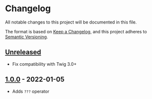 # Changelog

All notable changes to this project will be documented in this file.

The format is based on [Keep a Changelog](https://keepachangelog.com/en/1.0.0/),
and this project adheres to [Semantic Versioning](https://semver.org/spec/v2.0.0.html).

## [Unreleased]

* Fix compatibility with Twig 3.0+

## [1.0.0] - 2022-01-05

* Adds `???` operator

[Unreleased]: https://github.com/gglnx/twig-empty-coalesce/compare/v1.0.0...HEAD
[1.0.0]: https://github.com/gglnx/twig-empty-coalesce/releases/tag/v1.0.0

